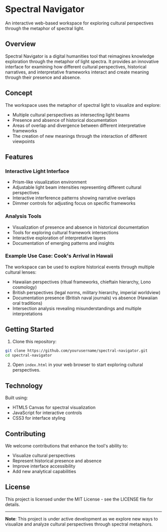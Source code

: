 # Spectral Navigator

An interactive web-based workspace for exploring cultural perspectives through the metaphor of spectral light.

## Overview

Spectral Navigator is a digital humanities tool that reimagines knowledge exploration through the metaphor of light spectra. It provides an innovative interface for examining how different cultural perspectives, historical narratives, and interpretative frameworks interact and create meaning through their presence and absence.

## Concept

The workspace uses the metaphor of spectral light to visualize and explore:
- Multiple cultural perspectives as intersecting light beams
- Presence and absence of historical documentation
- Areas of overlap and divergence between different interpretative frameworks
- The creation of new meanings through the interaction of different viewpoints

## Features

### Interactive Light Interface
- Prism-like visualization environment
- Adjustable light beam intensities representing different cultural perspectives
- Interactive interference patterns showing narrative overlaps
- Dimmer controls for adjusting focus on specific frameworks

### Analysis Tools
- Visualization of presence and absence in historical documentation
- Tools for exploring cultural framework intersections
- Interactive exploration of interpretative layers
- Documentation of emerging patterns and insights

### Example Use Case: Cook's Arrival in Hawaii
The workspace can be used to explore historical events through multiple cultural lenses:
- Hawaiian perspectives (ritual frameworks, chieftain hierarchy, Lono cosmology)
- British perspectives (legal norms, military hierarchy, imperial worldview)
- Documentation presence (British naval journals) vs absence (Hawaiian oral traditions)
- Intersection analysis revealing misunderstandings and multiple interpretations

## Getting Started

1. Clone this repository:
```bash
git clone https://github.com/yourusername/spectral-navigator.git
cd spectral-navigator
```

2. Open `index.html` in your web browser to start exploring cultural perspectives.

## Technology

Built using:
- HTML5 Canvas for spectral visualization
- JavaScript for interactive controls
- CSS3 for interface styling

## Contributing

We welcome contributions that enhance the tool's ability to:
- Visualize cultural perspectives
- Represent historical presence and absence
- Improve interface accessibility
- Add new analytical capabilities

## License

This project is licensed under the MIT License - see the LICENSE file for details.

---

**Note**: This project is under active development as we explore new ways to visualize and analyze cultural perspectives through spectral metaphors.
